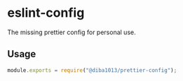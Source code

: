 # eslint-config

The missing prettier config for personal use.

## Usage

```js
module.exports = require("@diba1013/prettier-config");
```

